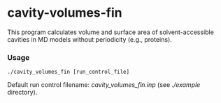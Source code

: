 cavity-volumes-fin
==================

This program calculates volume and surface area of solvent-accessible cavities in MD models without periodicity (e.g., proteins).

### Usage
`./cavity_volumes_fin [run_control_file]`

Default run control filename: *cavity\_volumes\_fin.inp* (see *./example* directory).
